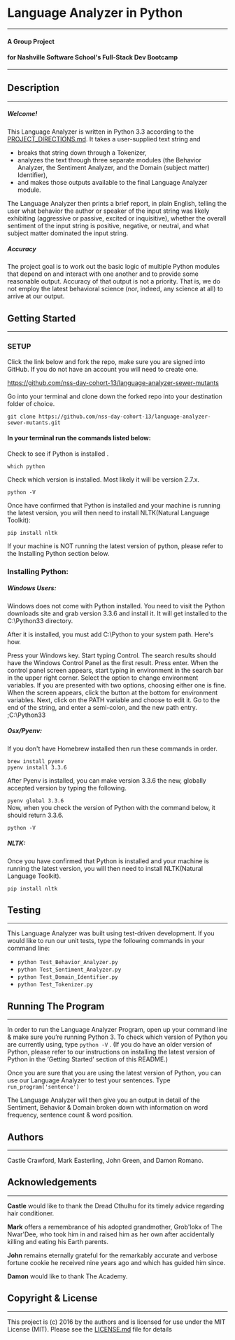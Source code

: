 # Language Analyzer in Python
___
#### A Group Project
#### for Nashville Software School's Full-Stack Dev Bootcamp
___
## Description
___
##### Welcome!
This Language Analyzer is written in Python 3.3 according to the [PROJECT_DIRECTIONS.md](https://github.com/nss-day-cohort-13/language-analyzer-sewer-mutants/pull/28 "Language Analyzer Project Directions"). It takes a user-supplied text string and
* breaks that string down through a Tokenizer,
* analyzes the text through three separate modules (the Behavior Analyzer, the Sentiment Analyzer, and the Domain (subject matter) Identifier),
* and makes those outputs available to the final Language Analyzer module.

The Language Analyzer then prints a brief report, in plain English, telling the user what behavior the author or speaker of the input string was likely exhibiting (aggressive or passive, excited or inquisitive), whether the overall sentiment of the input string is positive, negative, or neutral,  and what subject matter dominated the input string.

##### Accuracy
The project goal is to work out the basic logic of multiple Python modules that depend on and interact with one another and to provide some reasonable output. Accuracy of that output is not a priority.  That is, we do not employ the latest behavioral science (nor, indeed, any science at all) to arrive at our output.


## Getting Started
___
### SETUP

Click the link below and fork the repo, make sure you are signed into GitHub. If you do not have an account you will need to create one.

<https://github.com/nss-day-cohort-13/language-analyzer-sewer-mutants>

Go into your terminal and clone down the forked repo into your destination folder of choice.

```git clone https://github.com/nss-day-cohort-13/language-analyzer-sewer-mutants.git ```

#### In your terminal run the commands listed below:

Check to see if Python is installed .

```which python```

Check which version is installed. Most likely it will be version 2.7.x.

```python -V```

Once have confirmed that Python is installed and your machine is running the latest version, you will then need to install NLTK(Natural Language Toolkit):

```pip install nltk```

If your machine is NOT running the latest version of python, please refer to the Installing Python section below.
### Installing Python:

##### Windows Users:

Windows does not come with Python installed. You need to visit the Python downloads site and grab version 3.3.6 and install it. It will get installed to the C:\Python33 directory.

After it is installed, you must add C:\Python to your system path. Here's how.

Press your Windows key.
Start typing Control.
The search results should have the Windows Control Panel as the first result. Press enter.
When the control panel screen appears, start typing in environment in the search bar in the upper right corner.
Select the option to change environment variables. If you are presented with two options, choosing either one is fine.
When the screen appears, click the button at the bottom for environment variables.
Next, click on the PATH variable and choose to edit it.
Go to the end of the string, and enter a semi-colon, and the new path entry. ;C:\Python33

##### Osx/Pyenv:

If you don't have Homebrew installed then run these commands in order.

```brew install pyenv ``` \
```pyenv install 3.3.6```

After Pyenv is installed, you can make version 3.3.6 the new, globally accepted version by typing the following.

```pyenv global 3.3.6``` \
Now, when you check the version of Python with the command below, it should return 3.3.6.

```python -V```

##### NLTK:

Once you have confirmed that Python is installed and your machine is running the latest version, you will then need to install NLTK(Natural Language Toolkit).

``` pip install nltk ```

## Testing
___
This Language Analyzer was built using test-driven development. If you would like to run our unit tests, type the following commands in your command line:
* ```python Test_Behavior_Analyzer.py```
* ```python Test_Sentiment_Analyzer.py```
* ```python Test_Domain_Identifier.py```
* ```python Test_Tokenizer.py```

## Running The Program
___
In order to run the Language Analyzer Program, open up your command line & make sure you’re running Python 3. To check which version of Python you are currently using, type
```python -V```
. (If you do have an older version of Python, please refer to our instructions on installing the latest version of Python in the ‘Getting Started’ section of this README.)

Once you are sure that you are using the latest version of Python, you can use our Language Analyzer to test your sentences.  Type
```run_program('sentence')```

The Language Analyzer will then give you an output in detail of the Sentiment, Behavior & Domain broken down with information on word frequency, sentence count & word position.

## Authors
___
Castle Crawford, Mark Easterling, John Green, and Damon Romano.

## Acknowledgements
___
**Castle** would like to thank the Dread Cthulhu for its timely advice regarding hair conditioner.

**Mark** offers a remembrance of his adopted grandmother, Grob'lokx of The Nwar'Dee, who took him in and raised him as her own after accidentally killing and eating his Earth parents.

**John** remains eternally grateful for the remarkably accurate and verbose fortune cookie he received nine years ago and which has guided him since.

**Damon** would like to thank The Academy.

## Copyright & License
___
This project is (c) 2016 by the authors and is licensed for use under the MIT License (MIT). Please see the [LICENSE.md](https://github.com/nss-day-cohort-13/language-analyzer-sewer-mutants/blob/master/LICENSE "Language Analyzer License") file for details
